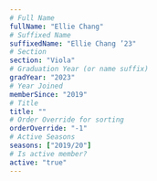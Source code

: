 ```yaml
---
# Full Name
fullName: "Ellie Chang"
# Suffixed Name
suffixedName: "Ellie Chang ’23"
# Section
section: "Viola"
# Graduation Year (or name suffix)
gradYear: "2023"
# Year Joined
memberSince: "2019"
# Title
title: ""
# Order Override for sorting
orderOverride: "-1"
# Active Seasons
seasons: ["2019/20"]
# Is active member?
active: "true"
---
```


